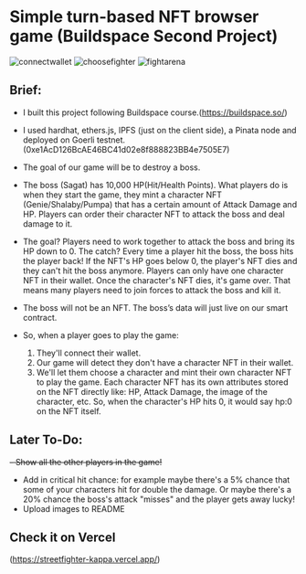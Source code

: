 # Simple turn-based NFT browser game (Buildspace Second Project)
![connectwallet](https://user-images.githubusercontent.com/79326421/171015064-cd2ccf69-5aec-4c09-9859-6928bbe7b10d.png)
![choosefighter](https://user-images.githubusercontent.com/79326421/171015098-318bc00f-21e5-4684-a40e-d05f15790ab3.png)
![fightarena](https://user-images.githubusercontent.com/79326421/171015110-ee8b5ec5-d130-4058-b594-bc0e6c94bdc0.png)

## Brief:

- I built this project following Buildspace course.(https://buildspace.so/)
- I used hardhat, ethers.js, IPFS (just on the client side), a Pinata node and deployed on Goerli testnet. (0xe1AcD126BcAE46BC41d02e8f888823BB4e7505E7)
- The goal of our game will be to destroy a boss.
- The boss (Sagat) has 10,000 HP(Hit/Health Points). What players do is when they start the game, they mint a character NFT (Genie/Shalaby/Pumpa) that has a certain amount of Attack Damage and HP. Players can order their character NFT to attack the boss and deal damage to it.
- The goal? Players need to work together to attack the boss and bring its HP down to 0. The catch? Every time a player hit the boss, the boss hits the player back! If the NFT's HP goes below 0, the player's NFT dies and they can't hit the boss anymore. Players can only have one character NFT in their wallet. Once the character's NFT dies, it's game over. That means many players need to join forces to attack the boss and kill it.
- The boss will not be an NFT. The boss’s data will just live on our smart contract.

- So, when a player goes to play the game:
  1) They'll connect their wallet.
  2) Our game will detect they don't have a character NFT in their wallet.
  3) We'll let them choose a character and mint their own character NFT to play the game. Each character NFT has its own attributes stored on the NFT directly like: HP, Attack Damage, the image of the character, etc. So, when the character's HP hits 0, it would say hp:0 on the NFT itself.

## Later To-Do:
~~- Show all the other players in the game!~~
- Add in critical hit chance: for example maybe there's a 5% chance that some of your characters hit for double the damage. Or maybe there's a 20% chance the boss's attack "misses" and the player gets away lucky!
- Upload images to README

## Check it on Vercel
(https://streetfighter-kappa.vercel.app/)
